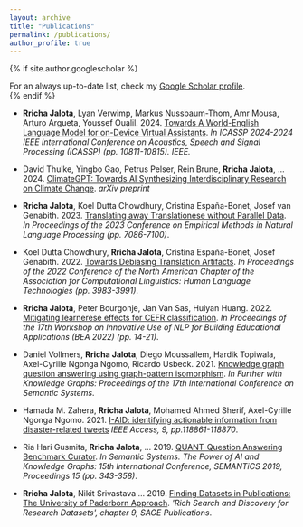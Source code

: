 ```yaml
---
layout: archive
title: "Publications"
permalink: /publications/
author_profile: true
---
```


{% if site.author.googlescholar %}
  <div class="wordwrap">For an always up-to-date list, check my <a href="{{site.author.googlescholar}}">Google Scholar profile</a>.</div>
{% endif %}

- <strong>Rricha Jalota</strong>, Lyan Verwimp, Markus Nussbaum-Thom, Amr Mousa, Arturo Argueta, Youssef Oualil. 2024. [Towards A World-English Language Model for on-Device Virtual Assistants](https://arxiv.org/abs/2403.18783). *In ICASSP 2024-2024 IEEE International Conference on Acoustics, Speech and Signal Processing (ICASSP) (pp. 10811-10815). IEEE.*

- David Thulke, Yingbo Gao, Petrus Pelser, Rein Brune, **Rricha Jalota**, ... 2024. [ClimateGPT: Towards AI Synthesizing Interdisciplinary Research on Climate Change](https://arxiv.org/pdf/2401.09646). *arXiv preprint*

- **Rricha Jalota**, Koel Dutta Chowdhury, Cristina España-Bonet, Josef van Genabith. 2023. [Translating away Translationese without Parallel Data](https://aclanthology.org/2023.emnlp-main.438/). *In Proceedings of the 2023 Conference on Empirical Methods in Natural Language Processing (pp. 7086-7100)*.

- Koel Dutta Chowdhury, **Rricha Jalota**, Cristina España-Bonet, Josef Genabith. 2022. [Towards Debiasing Translation Artifacts](https://aclanthology.org/2022.naacl-main.292/). *In Proceedings of the 2022 Conference of the North American Chapter of the Association for Computational Linguistics: Human Language Technologies (pp. 3983-3991)*.

- **Rricha Jalota**, Peter Bourgonje, Jan Van Sas, Huiyan Huang. 2022. [Mitigating learnerese effects for CEFR classification](https://aclanthology.org/2022.bea-1.3/). *In Proceedings of the 17th Workshop on Innovative Use of NLP for Building Educational Applications (BEA 2022) (pp. 14-21)*.

- Daniel Vollmers, **Rricha Jalota**, Diego Moussallem, Hardik Topiwala, Axel-Cyrille Ngonga Ngomo, Ricardo Usbeck. 2021. [Knowledge graph question answering using graph-pattern isomorphism](https://arxiv.org/abs/2103.06752). *In Further with Knowledge Graphs: Proceedings of the 17th International Conference on Semantic Systems*.

- Hamada M. Zahera, **Rricha Jalota**, Mohamed Ahmed Sherif, Axel-Cyrille Ngonga Ngomo. 2021. [I-AID: identifying actionable information from disaster-related tweets](https://ieeexplore.ieee.org/stamp/stamp.jsp?arnumber=9522108) *IEEE Access, 9, pp.118861-118870*.

- Ria Hari Gusmita, **Rricha Jalota**, ... 2019. [QUANT-Question Answering Benchmark Curator](https://link.springer.com/content/pdf/10.1007/978-3-030-33220-4.pdf#page=352). *In Semantic Systems. The Power of AI and Knowledge Graphs: 15th International Conference, SEMANTiCS 2019, Proceedings 15 (pp. 343-358)*.

- **Rricha Jalota**, Nikit Srivastava ... 2019. [Finding Datasets in Publications: The University of Paderborn Approach](https://study.sagepub.com/richcontext). *'Rich Search and Discovery for Research Datasets', chapter 9, SAGE Publications*.



<!-- {% include base_path %}

{% for post in site.publications reversed %}
  {% include archive-single.html %}
{% endfor %} -->
